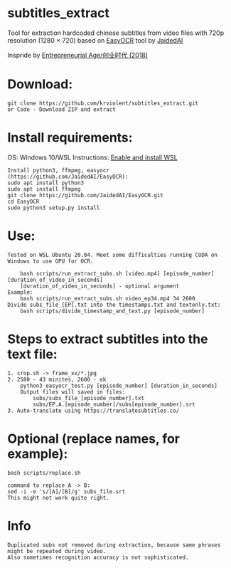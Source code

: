 # subtitles_extract
Tool for extraction hardcoded chinese subtitles from video files with 720p resolution (1280 × 720) based on [EasyOCR](https://github.com/JaidedAI/EasyOCR) tool by [JaidedAI](https://github.com/JaidedAI)

Inspride by [Entrepreneurial Age/创业时代 (2018)](https://www.imdb.com/title/tt9085276/)
 
# Download:
	git clone https://github.com/krviolent/subtitles_extract.git
 	or Code - Download ZIP and extract
# Install requirements:
OS: Windows 10/WSL
Instructions: [Enable and install WSL](https://www.windowscentral.com/install-windows-subsystem-linux-windows-10)

	Install python3, ffmpeg, easyocr (https://github.com/JaidedAI/EasyOCR):
	sudo apt install python3
	sudo apt install ffmpeg
	git clone https://github.com/JaidedAI/EasyOCR.git
	cd EasyOCR
	sudo python3 setup.py install

# Use:
	Tested on WSL Ubuntu 20.04. Meet some difficulties running CUDA on Windows to use GPU for OCR.
	
		bash scripts/run_extract_subs.sh [video.mp4] [episode_number] [duration_of_video_in_seconds]
		[duration_of_video_in_seconds] - optional argument
	Example:
		bash scripts/run_extract_subs.sh video_ep34.mp4 34 2600
	Divide subs_file_[EP].txt into the timestamps.txt and textonly.txt:
		bash scripts/divide_timestamp_and_text.py [episode_number]

# Steps to extract subtitles into the text file:
	1. crop.sh -> frame_xx/*.jpg
	2. 2580 - 43 minites, 2600 - ok
		python3 easyocr_test.py [episode_number] [duration_in_seconds]
		Output files will saved in files:
			subs/subs_file_[episode_number].txt
			subs/EP.A.[episode_number]/subs[episode_number].srt
	3. Auto-translate using https://translatesubtitles.co/
	 
# Optional (replace names, for example):
	bash scripts/replace.sh
	
	command to replace A -> B:
	sed -i -e 's/[A]/[B]/g' subs_file.srt
	This might not work quite right.
# Info
	Duplicated subs not removed during extraction, because same phrases might be repeated during video.
	Also sometimes recognition accuracy is not sophisticated.
